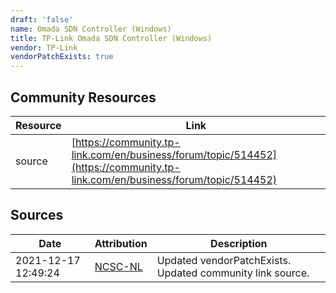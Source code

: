 ```yaml
---
draft: 'false'
name: Omada SDN Controller (Windows)
title: TP-Link Omada SDN Controller (Windows)
vendor: TP-Link
vendorPatchExists: true
---
```



## Community Resources
| Resource | Link |
| --- | --- |
| source | [https://community.tp-link.com/en/business/forum/topic/514452](https://community.tp-link.com/en/business/forum/topic/514452) |


## Sources
| Date | Attribution | Description |
| --- | --- | --- |
| 2021-12-17 12:49:24 | [NCSC-NL](https://github.com/NCSC-NL/log4shell/blob/main/software/README.md) | Updated vendorPatchExists. Updated community link source.  |
